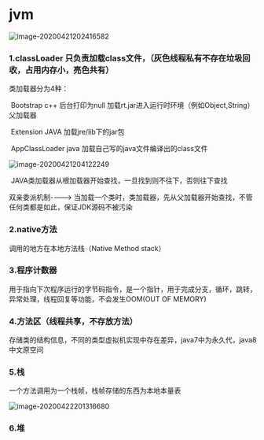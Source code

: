 # jvm

![image-20200421202416582](C:\Users\汪浩锋\AppData\Roaming\Typora\typora-user-images\image-20200421202416582.png)

### 1.classLoader 只负责加载class文件，（灰色线程私有不存在垃圾回收，占用内存小，亮色共有）

类加载器分为4种：

​	Bootstrap c++   后台打印为null   加载rt.jar进入运行时环境（例如Object,String）父加载器

​	Extension JAVA    加载jre/lib下的jar包

​	AppClassLoader java 加载自己写的java文件编译出的class文件

![image-20200421204122249](C:\Users\汪浩锋\AppData\Roaming\Typora\typora-user-images\image-20200421204122249.png)

​     JAVA类加载器从根加载器开始查找，一旦找到则不往下，否则往下查找

   双亲委派机制----> 当加载一个类时，类加载器，先从父加载器开始查找，不管任何类都是如此，保证JDK源码不被污染

### 2.native方法

调用的地方在本地方法栈（Native Method stack）

### 3.程序计数器

用于指向下次程序运行的字节码指令，是一个指针，用于完成分支，循环，跳转，异常处理，线程回复等功能，不会发生OOM(OUT OF MEMORY)

### 4.方法区（线程共享，不存放方法）

存储类的结构信息，不同的类型虚拟机实现中存在差异，java7中为永久代，java8中文原空间



### 5.栈

一个方法调用为一个栈帧，栈帧存储的东西为本地本量表

![image-20200422201316680](C:\Users\汪浩锋\AppData\Roaming\Typora\typora-user-images\image-20200422201316680.png)

### 6.堆

